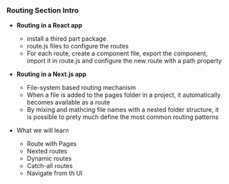 ### Routing Section Intro

- **Routing in a React app**
  - install a thired part package
  - route.js files to configure the routes
  - For each route, create a component file, export the component, import it in route.js and configure the new route with a path property
- **Routing in a Next.js app**

  - File-system based routing mechanism
  - When a file is added to the pages folder in a project, it automatically becomes available as a route
  - By mixing and mathcing file names with a nested folder structure, it is possible to prety much define the most common routing patterns

- What we will learn
  - Route with Pages
  - Nexted routes
  - Dynamic routes
  - Catch-all routes
  - Navigate from th UI

